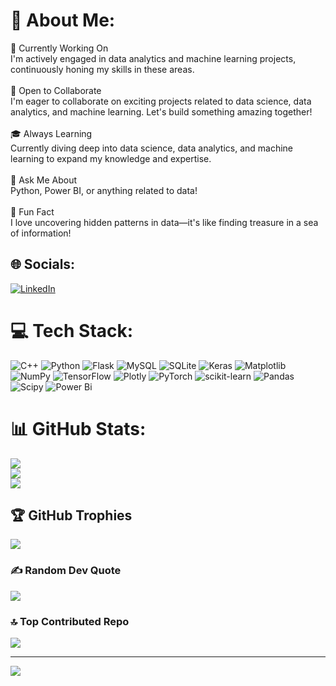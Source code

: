 # 💫 About Me:
🚀 Currently Working On<br>I'm actively engaged in data analytics and machine learning projects, continuously honing my skills in these areas.<br><br>🤝 Open to Collaborate<br>I'm eager to collaborate on exciting projects related to data science, data analytics, and machine learning. Let's build something amazing together!<br><br>🎓 Always Learning<br>Currently diving deep into data science, data analytics, and machine learning to expand my knowledge and expertise.<br><br>💬 Ask Me About<br>Python, Power BI, or anything related to data!<br><br>🎉 Fun Fact<br>I love uncovering hidden patterns in data—it's like finding treasure in a sea of information!


## 🌐 Socials:
[![LinkedIn](https://img.shields.io/badge/LinkedIn-%230077B5.svg?logo=linkedin&logoColor=white)](https://linkedin.com/in/https://www.linkedin.com/in/shivansh-kapil-607963231/) 

# 💻 Tech Stack:
![C++](https://img.shields.io/badge/c++-%2300599C.svg?style=for-the-badge&logo=c%2B%2B&logoColor=white) ![Python](https://img.shields.io/badge/python-3670A0?style=for-the-badge&logo=python&logoColor=ffdd54) ![Flask](https://img.shields.io/badge/flask-%23000.svg?style=for-the-badge&logo=flask&logoColor=white) ![MySQL](https://img.shields.io/badge/mysql-4479A1.svg?style=for-the-badge&logo=mysql&logoColor=white) ![SQLite](https://img.shields.io/badge/sqlite-%2307405e.svg?style=for-the-badge&logo=sqlite&logoColor=white) ![Keras](https://img.shields.io/badge/Keras-%23D00000.svg?style=for-the-badge&logo=Keras&logoColor=white) ![Matplotlib](https://img.shields.io/badge/Matplotlib-%23ffffff.svg?style=for-the-badge&logo=Matplotlib&logoColor=black) ![NumPy](https://img.shields.io/badge/numpy-%23013243.svg?style=for-the-badge&logo=numpy&logoColor=white) ![TensorFlow](https://img.shields.io/badge/TensorFlow-%23FF6F00.svg?style=for-the-badge&logo=TensorFlow&logoColor=white) ![Plotly](https://img.shields.io/badge/Plotly-%233F4F75.svg?style=for-the-badge&logo=plotly&logoColor=white) ![PyTorch](https://img.shields.io/badge/PyTorch-%23EE4C2C.svg?style=for-the-badge&logo=PyTorch&logoColor=white) ![scikit-learn](https://img.shields.io/badge/scikit--learn-%23F7931E.svg?style=for-the-badge&logo=scikit-learn&logoColor=white) ![Pandas](https://img.shields.io/badge/pandas-%23150458.svg?style=for-the-badge&logo=pandas&logoColor=white) ![Scipy](https://img.shields.io/badge/SciPy-%230C55A5.svg?style=for-the-badge&logo=scipy&logoColor=%white) ![Power Bi](https://img.shields.io/badge/power_bi-F2C811?style=for-the-badge&logo=powerbi&logoColor=black)
# 📊 GitHub Stats:
![](https://github-readme-stats.vercel.app/api?username=SHIVANSHkapil2003&theme=dark&hide_border=false&include_all_commits=false&count_private=false)<br/>
![](https://github-readme-streak-stats.herokuapp.com/?user=SHIVANSHkapil2003&theme=dark&hide_border=false)<br/>
![](https://github-readme-stats.vercel.app/api/top-langs/?username=SHIVANSHkapil2003&theme=dark&hide_border=false&include_all_commits=false&count_private=false&layout=compact)

## 🏆 GitHub Trophies
![](https://github-profile-trophy.vercel.app/?username=SHIVANSHkapil2003&theme=radical&no-frame=false&no-bg=true&margin-w=4)

### ✍️ Random Dev Quote
![](https://quotes-github-readme.vercel.app/api?type=horizontal&theme=radical)

### 🔝 Top Contributed Repo
![](https://github-contributor-stats.vercel.app/api?username=SHIVANSHkapil2003&limit=5&theme=dark&combine_all_yearly_contributions=true)

---
[![](https://visitcount.itsvg.in/api?id=SHIVANSHkapil2003&icon=0&color=0)](https://visitcount.itsvg.in)

<!-- Proudly created with GPRM ( https://gprm.itsvg.in ) -->
